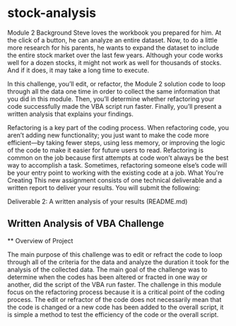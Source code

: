 # stock-analysis
Module 2
Background
Steve loves the workbook you prepared for him. At the click of a button, he can analyze an entire dataset. Now, to do a little more research for his parents, he wants to expand the dataset to include the entire stock market over the last few years. Although your code works well for a dozen stocks, it might not work as well for thousands of stocks. And if it does, it may take a long time to execute.

In this challenge, you’ll edit, or refactor, the Module 2 solution code to loop through all the data one time in order to collect the same information that you did in this module. Then, you’ll determine whether refactoring your code successfully made the VBA script run faster. Finally, you’ll present a written analysis that explains your findings.

Refactoring is a key part of the coding process. When refactoring code, you aren’t adding new functionality; you just want to make the code more efficient—by taking fewer steps, using less memory, or improving the logic of the code to make it easier for future users to read. Refactoring is common on the job because first attempts at code won’t always be the best way to accomplish a task. Sometimes, refactoring someone else’s code will be your entry point to working with the existing code at a job.
What You're Creating
This new assignment consists of one technical deliverable and a written report to deliver your results. You will submit the following:


Deliverable 2: A written analysis of your results (README.md)

## Written Analysis of VBA Challenge

** Overview of Project

The main purpose of this challenge was to edit or refract the code to loop through all of the criteria for the data and analyze the duration it took for the analysis of the collected data. The main goal of the challenge was to determine when the codes has been altered or fracted in one way or another, did the script of the VBA run faster. The challenge in this module focus on the refactoring process because it is a critical point of the coding process. The edit or refractor of the code does not necessarily mean that the code is changed or a new code has been added to the overall script, it is simple a method to test the efficiency of the code or the overall script.
